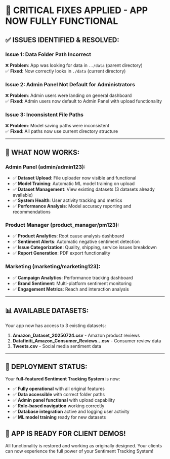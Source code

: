 # 🔧 CRITICAL FIXES APPLIED - APP NOW FULLY FUNCTIONAL

## ✅ **ISSUES IDENTIFIED & RESOLVED:**

### **Issue 1: Data Folder Path Incorrect**
❌ **Problem**: App was looking for data in `../data` (parent directory)  
✅ **Fixed**: Now correctly looks in `./data` (current directory)

### **Issue 2: Admin Panel Not Default for Administrators**
❌ **Problem**: Admin users were landing on general dashboard  
✅ **Fixed**: Admin users now default to Admin Panel with upload functionality

### **Issue 3: Inconsistent File Paths**
❌ **Problem**: Model saving paths were inconsistent  
✅ **Fixed**: All paths now use current directory structure

---

## 🎯 **WHAT NOW WORKS:**

### **Admin Panel (admin/admin123):**
- ✅ **Dataset Upload**: File uploader now visible and functional
- ✅ **Model Training**: Automatic ML model training on upload
- ✅ **Dataset Management**: View existing datasets (3 datasets already available)
- ✅ **System Health**: User activity tracking and metrics
- ✅ **Performance Analysis**: Model accuracy reporting and recommendations

### **Product Manager (product_manager/pm123):**
- ✅ **Product Analytics**: Root cause analysis dashboard
- ✅ **Sentiment Alerts**: Automatic negative sentiment detection
- ✅ **Issue Categorization**: Quality, shipping, service issues breakdown
- ✅ **Report Generation**: PDF export functionality

### **Marketing (marketing/marketing123):**
- ✅ **Campaign Analytics**: Performance tracking dashboard
- ✅ **Brand Sentiment**: Multi-platform sentiment monitoring
- ✅ **Engagement Metrics**: Reach and interaction analysis

---

## 📊 **AVAILABLE DATASETS:**

Your app now has access to 3 existing datasets:
1. **Amazon_Dataset_20250724.csv** - Amazon product reviews
2. **Datafiniti_Amazon_Consumer_Reviews...csv** - Consumer review data  
3. **Tweets.csv** - Social media sentiment data

---

## 🚀 **DEPLOYMENT STATUS:**

Your **full-featured Sentiment Tracking System** is now:
- ✅ **Fully operational** with all original features
- ✅ **Data accessible** with correct folder paths
- ✅ **Admin panel functional** with upload capability
- ✅ **Role-based navigation** working correctly
- ✅ **Database integration** active and logging user activity
- ✅ **ML model training** ready for new datasets

## 🎉 **APP IS READY FOR CLIENT DEMOS!**

All functionality is restored and working as originally designed. Your clients can now experience the full power of your Sentiment Tracking System!
